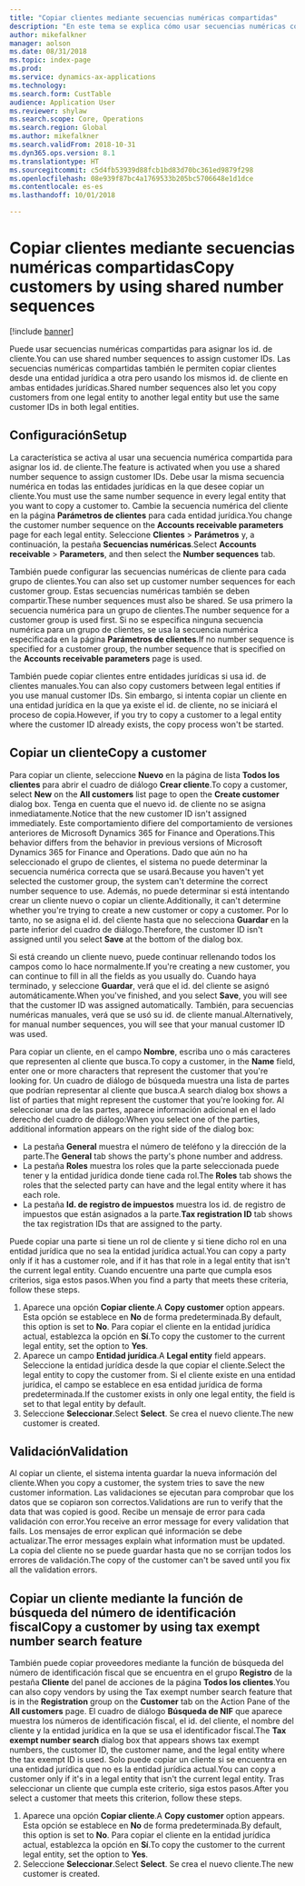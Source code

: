 ```yaml
---
title: "Copiar clientes mediante secuencias numéricas compartidas"
description: "En este tema se explica cómo usar secuencias numéricas compartidas para copiar un cliente en otra entidad jurídica pero conservando el mismo id. de cliente."
author: mikefalkner
manager: aolson
ms.date: 08/31/2018
ms.topic: index-page
ms.prod: 
ms.service: dynamics-ax-applications
ms.technology: 
ms.search.form: CustTable
audience: Application User
ms.reviewer: shylaw
ms.search.scope: Core, Operations
ms.search.region: Global
ms.author: mikefalkner
ms.search.validFrom: 2018-10-31
ms.dyn365.ops.version: 8.1
ms.translationtype: HT
ms.sourcegitcommit: c5d4fb53939d88fcb1bd83d70bc361ed9879f298
ms.openlocfilehash: 08e939f87bc4a1769533b205bc5706648e1d1dce
ms.contentlocale: es-es
ms.lasthandoff: 10/01/2018

---
```


# <a name="copy-customers-by-using-shared-number-sequences"></a><span data-ttu-id="51d9f-103">Copiar clientes mediante secuencias numéricas compartidas</span><span class="sxs-lookup"><span data-stu-id="51d9f-103">Copy customers by using shared number sequences</span></span>

[!include [banner](../includes/banner.md)]

<span data-ttu-id="51d9f-104">Puede usar secuencias numéricas compartidas para asignar los id. de cliente.</span><span class="sxs-lookup"><span data-stu-id="51d9f-104">You can use shared number sequences to assign customer IDs.</span></span> <span data-ttu-id="51d9f-105">Las secuencias numéricas compartidas también le permiten copiar clientes desde una entidad jurídica a otra pero usando los mismos id. de cliente en ambas entidades jurídicas.</span><span class="sxs-lookup"><span data-stu-id="51d9f-105">Shared number sequences also let you copy customers from one legal entity to another legal entity but use the same customer IDs in both legal entities.</span></span>

## <a name="setup"></a><span data-ttu-id="51d9f-106">Configuración</span><span class="sxs-lookup"><span data-stu-id="51d9f-106">Setup</span></span>

<span data-ttu-id="51d9f-107">La característica se activa al usar una secuencia numérica compartida para asignar los id. de cliente.</span><span class="sxs-lookup"><span data-stu-id="51d9f-107">The feature is activated when you use a shared number sequence to assign customer IDs.</span></span> <span data-ttu-id="51d9f-108">Debe usar la misma secuencia numérica en todas las entidades jurídicas en la que desee copiar un cliente.</span><span class="sxs-lookup"><span data-stu-id="51d9f-108">You must use the same number sequence in every legal entity that you want to copy a customer to.</span></span> <span data-ttu-id="51d9f-109">Cambie la secuencia numérica del cliente en la página **Parámetros de clientes** para cada entidad jurídica.</span><span class="sxs-lookup"><span data-stu-id="51d9f-109">You change the customer number sequence on the **Accounts receivable parameters** page for each legal entity.</span></span> <span data-ttu-id="51d9f-110">Seleccione **Clientes** \> **Parámetros** y, a continuación, la pestaña **Secuencias numéricas**.</span><span class="sxs-lookup"><span data-stu-id="51d9f-110">Select **Accounts receivable** \> **Parameters**, and then select the **Number sequences** tab.</span></span>

<span data-ttu-id="51d9f-111">También puede configurar las secuencias numéricas de cliente para cada grupo de clientes.</span><span class="sxs-lookup"><span data-stu-id="51d9f-111">You can also set up customer number sequences for each customer group.</span></span> <span data-ttu-id="51d9f-112">Estas secuencias numéricas también se deben compartir.</span><span class="sxs-lookup"><span data-stu-id="51d9f-112">These number sequences must also be shared.</span></span> <span data-ttu-id="51d9f-113">Se usa primero la secuencia numérica para un grupo de clientes.</span><span class="sxs-lookup"><span data-stu-id="51d9f-113">The number sequence for a customer group is used first.</span></span> <span data-ttu-id="51d9f-114">Si no se especifica ninguna secuencia numérica para un grupo de clientes, se usa la secuencia numérica especificada en la página **Parámetros de clientes**.</span><span class="sxs-lookup"><span data-stu-id="51d9f-114">If no number sequence is specified for a customer group, the number sequence that is specified on the **Accounts receivable parameters** page is used.</span></span>

<span data-ttu-id="51d9f-115">También puede copiar clientes entre entidades jurídicas si usa id. de clientes manuales.</span><span class="sxs-lookup"><span data-stu-id="51d9f-115">You can also copy customers between legal entities if you use manual customer IDs.</span></span> <span data-ttu-id="51d9f-116">Sin embargo, si intenta copiar un cliente en una entidad jurídica en la que ya existe el id. de cliente, no se iniciará el proceso de copia.</span><span class="sxs-lookup"><span data-stu-id="51d9f-116">However, if you try to copy a customer to a legal entity where the customer ID already exists, the copy process won't be started.</span></span>

## <a name="copy-a-customer"></a><span data-ttu-id="51d9f-117">Copiar un cliente</span><span class="sxs-lookup"><span data-stu-id="51d9f-117">Copy a customer</span></span>

<span data-ttu-id="51d9f-118">Para copiar un cliente, seleccione **Nuevo** en la página de lista **Todos los clientes** para abrir el cuadro de diálogo **Crear cliente**.</span><span class="sxs-lookup"><span data-stu-id="51d9f-118">To copy a customer, select **New** on the **All customers** list page to open the **Create customer** dialog box.</span></span> <span data-ttu-id="51d9f-119">Tenga en cuenta que el nuevo id. de cliente no se asigna inmediatamente.</span><span class="sxs-lookup"><span data-stu-id="51d9f-119">Notice that the new customer ID isn't assigned immediately.</span></span> <span data-ttu-id="51d9f-120">Este comportamiento difiere del comportamiento de versiones anteriores de Microsoft Dynamics 365 for Finance and Operations.</span><span class="sxs-lookup"><span data-stu-id="51d9f-120">This behavior differs from the behavior in previous versions of Microsoft Dynamics 365 for Finance and Operations.</span></span> <span data-ttu-id="51d9f-121">Dado que aún no ha seleccionado el grupo de clientes, el sistema no puede determinar la secuencia numérica correcta que se usará.</span><span class="sxs-lookup"><span data-stu-id="51d9f-121">Because you haven't yet selected the customer group, the system can't determine the correct number sequence to use.</span></span> <span data-ttu-id="51d9f-122">Además, no puede determinar si está intentando crear un cliente nuevo o copiar un cliente.</span><span class="sxs-lookup"><span data-stu-id="51d9f-122">Additionally, it can't determine whether you're trying to create a new customer or copy a customer.</span></span> <span data-ttu-id="51d9f-123">Por lo tanto, no se asigna el id. del cliente hasta que no selecciona **Guardar** en la parte inferior del cuadro de diálogo.</span><span class="sxs-lookup"><span data-stu-id="51d9f-123">Therefore, the customer ID isn't assigned until you select **Save** at the bottom of the dialog box.</span></span>

<span data-ttu-id="51d9f-124">Si está creando un cliente nuevo, puede continuar rellenando todos los campos como lo hace normalmente.</span><span class="sxs-lookup"><span data-stu-id="51d9f-124">If you're creating a new customer, you can continue to fill in all the fields as you usually do.</span></span> <span data-ttu-id="51d9f-125">Cuando haya terminado, y seleccione **Guardar**, verá que el id. del cliente se asignó automáticamente.</span><span class="sxs-lookup"><span data-stu-id="51d9f-125">When you've finished, and you select **Save**, you will see that the customer ID was assigned automatically.</span></span> <span data-ttu-id="51d9f-126">También, para secuencias numéricas manuales, verá que se usó su id. de cliente manual.</span><span class="sxs-lookup"><span data-stu-id="51d9f-126">Alternatively, for manual number sequences, you will see that your manual customer ID was used.</span></span>

<span data-ttu-id="51d9f-127">Para copiar un cliente, en el campo **Nombre**, escriba uno o más caracteres que representen al cliente que busca.</span><span class="sxs-lookup"><span data-stu-id="51d9f-127">To copy a customer, in the **Name** field, enter one or more characters that represent the customer that you're looking for.</span></span> <span data-ttu-id="51d9f-128">Un cuadro de diálogo de búsqueda muestra una lista de partes que podrían representar al cliente que busca.</span><span class="sxs-lookup"><span data-stu-id="51d9f-128">A search dialog box shows a list of parties that might represent the customer that you're looking for.</span></span> <span data-ttu-id="51d9f-129">Al seleccionar una de las partes, aparece información adicional en el lado derecho del cuadro de diálogo:</span><span class="sxs-lookup"><span data-stu-id="51d9f-129">When you select one of the parties, additional information appears on the right side of the dialog box:</span></span>

- <span data-ttu-id="51d9f-130">La pestaña **General** muestra el número de teléfono y la dirección de la parte.</span><span class="sxs-lookup"><span data-stu-id="51d9f-130">The **General** tab shows the party's phone number and address.</span></span>
- <span data-ttu-id="51d9f-131">La pestaña **Roles** muestra los roles que la parte seleccionada puede tener y la entidad jurídica donde tiene cada rol.</span><span class="sxs-lookup"><span data-stu-id="51d9f-131">The **Roles** tab shows the roles that the selected party can have and the legal entity where it has each role.</span></span>
- <span data-ttu-id="51d9f-132">La pestaña **Id. de registro de impuestos** muestra los id. de registro de impuestos que están asignados a la parte.</span><span class="sxs-lookup"><span data-stu-id="51d9f-132">**Tax registration ID** tab shows the tax registration IDs that are assigned to the party.</span></span>

<span data-ttu-id="51d9f-133">Puede copiar una parte si tiene un rol de cliente y si tiene dicho rol en una entidad jurídica que no sea la entidad jurídica actual.</span><span class="sxs-lookup"><span data-stu-id="51d9f-133">You can copy a party only if it has a customer role, and if it has that role in a legal entity that isn't the current legal entity.</span></span> <span data-ttu-id="51d9f-134">Cuando encuentre una parte que cumpla esos criterios, siga estos pasos.</span><span class="sxs-lookup"><span data-stu-id="51d9f-134">When you find a party that meets these criteria, follow these steps.</span></span>

1. <span data-ttu-id="51d9f-135">Aparece una opción **Copiar cliente**.</span><span class="sxs-lookup"><span data-stu-id="51d9f-135">A **Copy customer** option appears.</span></span> <span data-ttu-id="51d9f-136">Esta opción se establece en **No** de forma predeterminada.</span><span class="sxs-lookup"><span data-stu-id="51d9f-136">By default, this option is set to **No**.</span></span> <span data-ttu-id="51d9f-137">Para copiar el cliente en la entidad jurídica actual, establezca la opción en **Sí**.</span><span class="sxs-lookup"><span data-stu-id="51d9f-137">To copy the customer to the current legal entity, set the option to **Yes**.</span></span> 
2. <span data-ttu-id="51d9f-138">Aparece​ un campo **Entidad jurídica**.</span><span class="sxs-lookup"><span data-stu-id="51d9f-138">A **Legal entity** field appears.</span></span> <span data-ttu-id="51d9f-139">Seleccione la entidad jurídica desde la que copiar el cliente.</span><span class="sxs-lookup"><span data-stu-id="51d9f-139">Select the legal entity to copy the customer from.</span></span> <span data-ttu-id="51d9f-140">Si el cliente existe en una entidad jurídica, el campo se establece en esa entidad jurídica de forma predeterminada.</span><span class="sxs-lookup"><span data-stu-id="51d9f-140">If the customer exists in only one legal entity, the field is set to that legal entity by default.</span></span>
3. <span data-ttu-id="51d9f-141">Seleccione **Seleccionar**.</span><span class="sxs-lookup"><span data-stu-id="51d9f-141">Select **Select**.</span></span> <span data-ttu-id="51d9f-142">Se crea el nuevo cliente.</span><span class="sxs-lookup"><span data-stu-id="51d9f-142">The new customer is created.</span></span>

## <a name="validation"></a><span data-ttu-id="51d9f-143">Validación</span><span class="sxs-lookup"><span data-stu-id="51d9f-143">Validation</span></span>

<span data-ttu-id="51d9f-144">Al copiar un cliente, el sistema intenta guardar la nueva información del cliente.</span><span class="sxs-lookup"><span data-stu-id="51d9f-144">When you copy a customer, the system tries to save the new customer information.</span></span> <span data-ttu-id="51d9f-145">Las validaciones se ejecutan para comprobar que los datos que se copiaron son correctos.</span><span class="sxs-lookup"><span data-stu-id="51d9f-145">Validations are run to verify that the data that was copied is good.</span></span> <span data-ttu-id="51d9f-146">Recibe un mensaje de error para cada validación con error.</span><span class="sxs-lookup"><span data-stu-id="51d9f-146">You receive an error message for every validation that fails.</span></span> <span data-ttu-id="51d9f-147">Los mensajes de error explican qué información se debe actualizar.</span><span class="sxs-lookup"><span data-stu-id="51d9f-147">The error messages explain what information must be updated.</span></span> <span data-ttu-id="51d9f-148">La copia del cliente no se puede guardar hasta que no se corrijan todos los errores de validación.</span><span class="sxs-lookup"><span data-stu-id="51d9f-148">The copy of the customer can't be saved until you fix all the validation errors.</span></span>

## <a name="copy-a-customer-by-using-tax-exempt-number-search-feature"></a><span data-ttu-id="51d9f-149">Copiar un cliente mediante la función de búsqueda del número de identificación fiscal</span><span class="sxs-lookup"><span data-stu-id="51d9f-149">Copy a customer by using tax exempt number search feature</span></span>

<span data-ttu-id="51d9f-150">También puede copiar proveedores mediante la función de búsqueda del número de identificación fiscal que se encuentra en el grupo **Registro** de la pestaña **Cliente** del panel de acciones de la página **Todos los clientes**.</span><span class="sxs-lookup"><span data-stu-id="51d9f-150">You can also copy vendors by using the Tax exempt number search feature that is in the **Registration** group on the **Customer** tab on the Action Pane of the **All customers** page.</span></span> <span data-ttu-id="51d9f-151">El cuadro de diálogo **Búsqueda de NIF** que aparece muestra los números de identificación fiscal, el id. del cliente, el nombre del cliente y la entidad jurídica en la que se usa el identificador fiscal.</span><span class="sxs-lookup"><span data-stu-id="51d9f-151">The **Tax exempt number search** dialog box that appears shows tax exempt numbers, the customer ID, the customer name, and the legal entity where the tax exempt ID is used.</span></span> <span data-ttu-id="51d9f-152">Solo puede copiar un cliente si se encuentra en una entidad jurídica que no es la entidad jurídica actual.</span><span class="sxs-lookup"><span data-stu-id="51d9f-152">You can copy a customer only if it's in a legal entity that isn't the current legal entity.</span></span> <span data-ttu-id="51d9f-153">Tras seleccionar un cliente que cumpla este criterio, siga estos pasos.</span><span class="sxs-lookup"><span data-stu-id="51d9f-153">After you select a customer that meets this criterion, follow these steps.</span></span>

1. <span data-ttu-id="51d9f-154">Aparece una opción **Copiar cliente**.</span><span class="sxs-lookup"><span data-stu-id="51d9f-154">A **Copy customer** option appears.</span></span> <span data-ttu-id="51d9f-155">Esta opción se establece en **No** de forma predeterminada.</span><span class="sxs-lookup"><span data-stu-id="51d9f-155">By default, this option is set to **No**.</span></span> <span data-ttu-id="51d9f-156">Para copiar el cliente en la entidad jurídica actual, establezca la opción en **Sí**.</span><span class="sxs-lookup"><span data-stu-id="51d9f-156">To copy the customer to the current legal entity, set the option to **Yes**.</span></span> 
2. <span data-ttu-id="51d9f-157">Seleccione **Seleccionar**.</span><span class="sxs-lookup"><span data-stu-id="51d9f-157">Select **Select**.</span></span> <span data-ttu-id="51d9f-158">Se crea el nuevo cliente.</span><span class="sxs-lookup"><span data-stu-id="51d9f-158">The new customer is created.</span></span>

